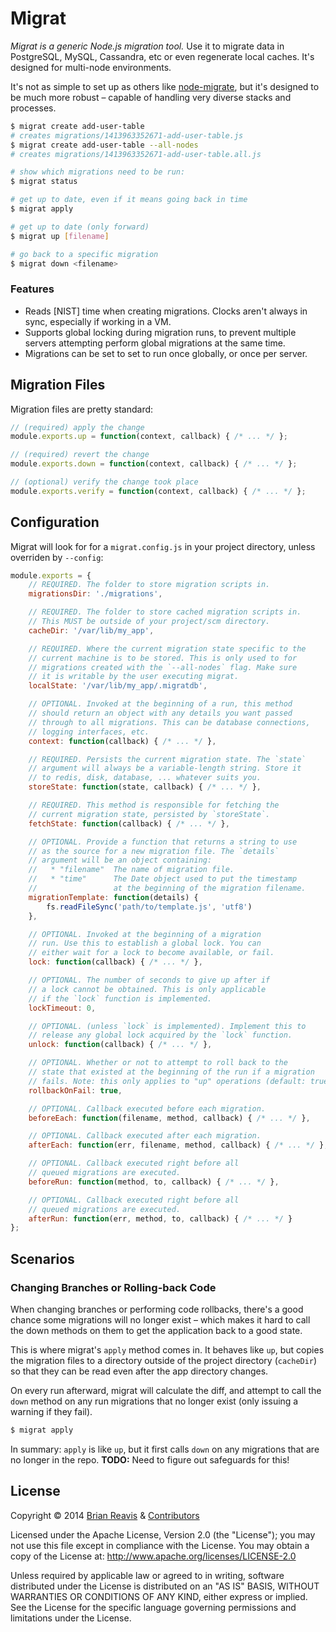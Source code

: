 # Migrat

*Migrat is a generic Node.js migration tool.* Use it to migrate data in PostgreSQL, MySQL, Cassandra, etc or even regenerate local caches. It's designed for multi-node environments.

It's not as simple to set up as others like [node-migrate](https://www.npmjs.org/package/migrate), but it's designed to be much more robust – capable of handling very diverse stacks and processes.

```sh
$ migrat create add-user-table
# creates migrations/1413963352671-add-user-table.js
$ migrat create add-user-table --all-nodes
# creates migrations/1413963352671-add-user-table.all.js

# show which migrations need to be run:
$ migrat status

# get up to date, even if it means going back in time
$ migrat apply

# get up to date (only forward)
$ migrat up [filename]

# go back to a specific migration
$ migrat down <filename>
```

### Features

- Reads [NIST] time when creating migrations. Clocks aren't always in sync, especially if working in a VM.
- Supports global locking during migration runs, to prevent multiple servers attempting perform global migrations at the same time.
- Migrations can be set to set to run once globally, or once per server.

## Migration Files

Migration files are pretty standard:

```js
// (required) apply the change
module.exports.up = function(context, callback) { /* ... */ };

// (required) revert the change
module.exports.down = function(context, callback) { /* ... */ };

// (optional) verify the change took place
module.exports.verify = function(context, callback) { /* ... */ };
```

## Configuration

Migrat will look for for a `migrat.config.js` in your project directory, unless overriden by `--config`:

```js
module.exports = {
    // REQUIRED. The folder to store migration scripts in.
    migrationsDir: './migrations',

    // REQUIRED. The folder to store cached migration scripts in.
    // This MUST be outside of your project/scm directory.
    cacheDir: '/var/lib/my_app',

    // REQUIRED. Where the current migration state specific to the
    // current machine is to be stored. This is only used to for
    // migrations created with the `--all-nodes` flag. Make sure
    // it is writable by the user executing migrat.
    localState: '/var/lib/my_app/.migratdb',

    // OPTIONAL. Invoked at the beginning of a run, this method
    // should return an object with any details you want passed
    // through to all migrations. This can be database connections,
    // logging interfaces, etc.
    context: function(callback) { /* ... */ },

    // REQUIRED. Persists the current migration state. The `state`
    // argument will always be a variable-length string. Store it
    // to redis, disk, database, ... whatever suits you.
    storeState: function(state, callback) { /* ... */ },

    // REQUIRED. This method is responsible for fetching the
    // current migration state, persisted by `storeState`.
    fetchState: function(callback) { /* ... */ },

    // OPTIONAL. Provide a function that returns a string to use
    // as the source for a new migration file. The `details`
    // argument will be an object containing:
    //   * "filename"  The name of migration file.
    //   * "time"      The Date object used to put the timestamp
    //                 at the beginning of the migration filename.
    migrationTemplate: function(details) {
        fs.readFileSync('path/to/template.js', 'utf8')
    },

    // OPTIONAL. Invoked at the beginning of a migration
    // run. Use this to establish a global lock. You can
    // either wait for a lock to become available, or fail.
    lock: function(callback) { /* ... */ },

    // OPTIONAL. The number of seconds to give up after if
    // a lock cannot be obtained. This is only applicable
    // if the `lock` function is implemented.
    lockTimeout: 0,

    // OPTIONAL. (unless `lock` is implemented). Implement this to
    // release any global lock acquired by the `lock` function.
    unlock: function(callback) { /* ... */ },

    // OPTIONAL. Whether or not to attempt to roll back to the
    // state that existed at the beginning of the run if a migration
    // fails. Note: this only applies to "up" operations (default: true)
    rollbackOnFail: true,

    // OPTIONAL. Callback executed before each migration.
    beforeEach: function(filename, method, callback) { /* ... */ },

    // OPTIONAL. Callback executed after each migration.
    afterEach: function(err, filename, method, callback) { /* ... */ },

    // OPTIONAL. Callback executed right before all
    // queued migrations are executed.
    beforeRun: function(method, to, callback) { /* ... */ },

    // OPTIONAL. Callback executed right before all
    // queued migrations are executed.
    afterRun: function(err, method, to, callback) { /* ... */ }
};
```

## Scenarios

### Changing Branches or Rolling-back Code

When changing branches or performing code rollbacks, there's a good
chance some migrations will no longer exist – which makes it hard to
call the down methods on them to get the application back to a good state.

This is where migrat's `apply` method comes in. It behaves like `up`, but
copies the migration files to a directory outside of the project directory
(`cacheDir`) so that they can be read even after the app directory changes.

On every run afterward, migrat will calculate the diff, and attempt to
call the `down` method on any run migrations that no longer exist (only
issuing a warning if they fail).

```sh
$ migrat apply
```

In summary: `apply` is like `up`, but it first calls `down` on any migrations that
are no longer in the repo. **TODO:** Need to figure out safeguards for this!

## License

Copyright &copy; 2014 [Brian Reavis](https://github.com/brianreavis) & [Contributors](https://github.com/naturalatlas/migrat/graphs/contributors)

Licensed under the Apache License, Version 2.0 (the "License"); you may not use this file except in compliance with the License. You may obtain a copy of the License at: http://www.apache.org/licenses/LICENSE-2.0

Unless required by applicable law or agreed to in writing, software distributed under the License is distributed on an "AS IS" BASIS, WITHOUT WARRANTIES OR CONDITIONS OF ANY KIND, either express or implied. See the License for the specific language governing permissions and limitations under the License.